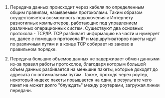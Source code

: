 1. Передача данных происходит через кабеля по определенным общим правилам, называемым протоколами. 
Таким образом осуществляется возможность подключения к Интернету разнотипных компьютеров, работающих под управлением различных операционных систем.
Существуют два основных протокола - TCP/IP. TCP разбивает информацию на части и нумерует их, далее с помощью протокола IP и маршрутизаторов пакеты
идут по различным путям и в конце TCP собирает их заново в правильном порядке.

2. Передача больших объемов данных не задерживает обмен данными из-за правил работы протоколов, благодаря которым большой объем данных разбивается на меньшие пакеты,
которые доходят до адресата по оптимальным путям. Также, проходя через роутер, некоторый индекс пакеты повышается на один, в результате чего пакет
не может долго "блуждать" между роутерами, загружая линии передачи.

